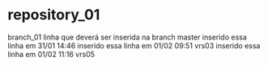 # repository_01
branch_01
linha que deverá ser inserida na branch master
inserido essa linha em 31/01 14:46
inserido essa linha em 01/02 09:51 vrs03
inserido essa linha em 01/02 11:16 vrs05